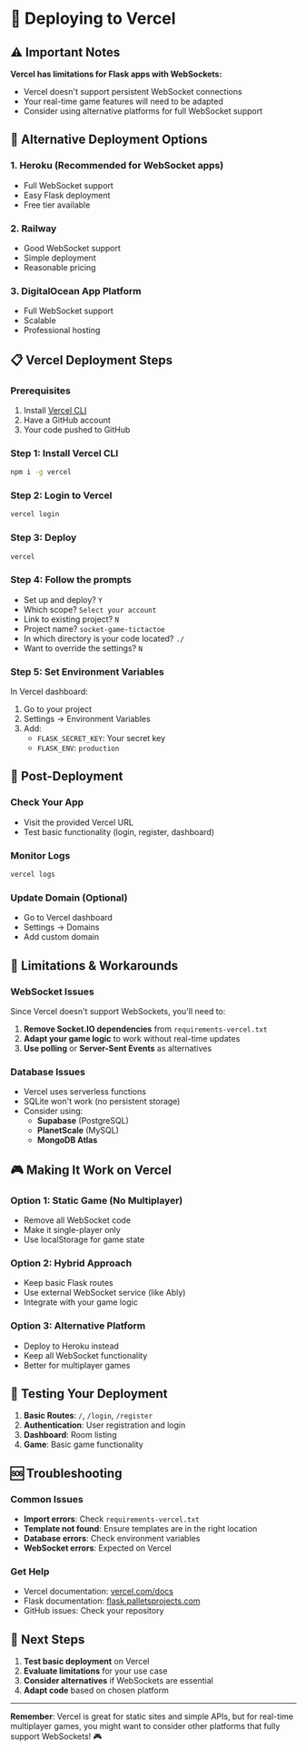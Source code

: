 # 🚀 Deploying to Vercel

## ⚠️ Important Notes

**Vercel has limitations for Flask apps with WebSockets:**
- Vercel doesn't support persistent WebSocket connections
- Your real-time game features will need to be adapted
- Consider using alternative platforms for full WebSocket support

## 🎯 Alternative Deployment Options

### 1. **Heroku** (Recommended for WebSocket apps)
- Full WebSocket support
- Easy Flask deployment
- Free tier available

### 2. **Railway**
- Good WebSocket support
- Simple deployment
- Reasonable pricing

### 3. **DigitalOcean App Platform**
- Full WebSocket support
- Scalable
- Professional hosting

## 📋 Vercel Deployment Steps

### Prerequisites
1. Install [Vercel CLI](https://vercel.com/cli)
2. Have a GitHub account
3. Your code pushed to GitHub

### Step 1: Install Vercel CLI
```bash
npm i -g vercel
```

### Step 2: Login to Vercel
```bash
vercel login
```

### Step 3: Deploy
```bash
vercel
```

### Step 4: Follow the prompts
- Set up and deploy? `Y`
- Which scope? `Select your account`
- Link to existing project? `N`
- Project name? `socket-game-tictactoe`
- In which directory is your code located? `./`
- Want to override the settings? `N`

### Step 5: Set Environment Variables
In Vercel dashboard:
1. Go to your project
2. Settings → Environment Variables
3. Add:
   - `FLASK_SECRET_KEY`: Your secret key
   - `FLASK_ENV`: `production`

## 🔧 Post-Deployment

### Check Your App
- Visit the provided Vercel URL
- Test basic functionality (login, register, dashboard)

### Monitor Logs
```bash
vercel logs
```

### Update Domain (Optional)
- Go to Vercel dashboard
- Settings → Domains
- Add custom domain

## 🚨 Limitations & Workarounds

### WebSocket Issues
Since Vercel doesn't support WebSockets, you'll need to:

1. **Remove Socket.IO dependencies** from `requirements-vercel.txt`
2. **Adapt your game logic** to work without real-time updates
3. **Use polling** or **Server-Sent Events** as alternatives

### Database Issues
- Vercel uses serverless functions
- SQLite won't work (no persistent storage)
- Consider using:
  - **Supabase** (PostgreSQL)
  - **PlanetScale** (MySQL)
  - **MongoDB Atlas**

## 🎮 Making It Work on Vercel

### Option 1: Static Game (No Multiplayer)
- Remove all WebSocket code
- Make it single-player only
- Use localStorage for game state

### Option 2: Hybrid Approach
- Keep basic Flask routes
- Use external WebSocket service (like Ably)
- Integrate with your game logic

### Option 3: Alternative Platform
- Deploy to Heroku instead
- Keep all WebSocket functionality
- Better for multiplayer games

## 📱 Testing Your Deployment

1. **Basic Routes**: `/`, `/login`, `/register`
2. **Authentication**: User registration and login
3. **Dashboard**: Room listing
4. **Game**: Basic game functionality

## 🆘 Troubleshooting

### Common Issues
- **Import errors**: Check `requirements-vercel.txt`
- **Template not found**: Ensure templates are in the right location
- **Database errors**: Check environment variables
- **WebSocket errors**: Expected on Vercel

### Get Help
- Vercel documentation: [vercel.com/docs](https://vercel.com/docs)
- Flask documentation: [flask.palletsprojects.com](https://flask.palletsprojects.com)
- GitHub issues: Check your repository

## 🎯 Next Steps

1. **Test basic deployment** on Vercel
2. **Evaluate limitations** for your use case
3. **Consider alternatives** if WebSockets are essential
4. **Adapt code** based on chosen platform

---

**Remember**: Vercel is great for static sites and simple APIs, but for real-time multiplayer games, you might want to consider other platforms that fully support WebSockets! 🎮
